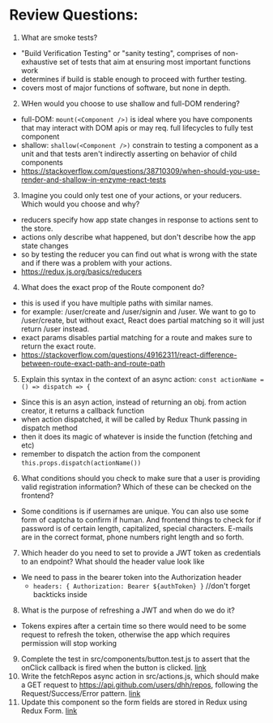 # Review Questions:
1. What are smoke tests?
  - "Build Verification Testing" or "sanity testing", comprises of non-exhaustive set of tests that aim at ensuring most important functions work
  - determines if build is stable enough to proceed with further testing. 
  - covers most of major functions of software, but none in depth.
2. WHen would you choose to use shallow and full-DOM rendering?
  - full-DOM: `mount(<Component />)` is ideal where you have components that may interact with DOM apis or may req. full lifecycles to fully test component
  - shallow: `shallow(<Component />)` constrain to testing a component as a unit and that tests aren't indirectly asserting on behavior of child components
  - https://stackoverflow.com/questions/38710309/when-should-you-use-render-and-shallow-in-enzyme-react-tests
3. Imagine you could only test one of your actions, or your reducers. Which would you choose and why?
  - reducers specify how app state changes in response to actions sent to the store.
  - actions only describe what happened, but don't describe how the app state changes
  - so by testing the reducer you can find out what is wrong with the state and if there was a problem with your actions. 
  - https://redux.js.org/basics/reducers
4. What does the exact prop of the Route component do?
  - this is used if you have multiple paths with similar names.
  - for example: /user/create and /user/signin and /user. We want to go to /user/create, but without exact, React does partial matching so it will just return /user instead. 
  - exact params disables partial matching for a route and makes sure to return the exact route. 
  - https://stackoverflow.com/questions/49162311/react-difference-between-route-exact-path-and-route-path
5. Explain this syntax in the context of an async action: `const actionName = () => dispatch => {`
  - Since this is an asyn action, instead of returning an obj. from action creator, it returns a callback function
  - when action dispatched, it will be called by Redux Thunk passing in dispatch method
  - then it does its magic of whatever is inside the function (fetching and etc)
  - remember to dispatch the action from the component `this.props.dispatch(actionName())` 
6. What conditions should you check to make sure that a user is providing valid registration information? Which of these can be checked on the frontend?
  - Some conditions is if usernames are unique. You can also use some form of captcha to confirm if human. And frontend things to check for if password is of certain length, capitalized, special characters. E-mails are in the correct format, phone numbers right length and so forth. 
7. Which header do you need to set to provide a JWT token as credentials to an endpoint? What should the header value look like
  - We need to pass in the bearer token into the Authorization header
    - `headers: { Authorization: Bearer ${authToken} }` //don't forget backticks inside
8. What is the purpose of refreshing a JWT and when do we do it?
  - Tokens expires after a certain time so there would need to be some request to refresh the token, otherwise the app which requires permission will stop working
9. Complete the test in src/components/button.test.js to assert that the onClick callback is fired when the button is clicked. [link](https://github.com/Thinkful-Ed/react-button-click-test-challenge)
10. Write the fetchRepos async action in src/actions.js, which should make a GET request to https://api.github.com/users/dhh/repos, following the Request/Success/Error pattern. [link](https://github.com/Thinkful-Ed/react-github-fetch-challenge)
11. Update this component so the form fields are stored in Redux using Redux Form. [link](https://github.com/Thinkful-Ed/react-redux-form-convert-challenge/)
